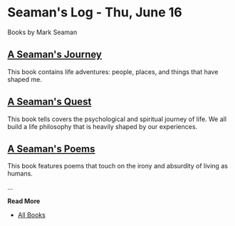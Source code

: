 # Seaman's Log - Thu, June 16

Books by Mark Seaman


## [A Seaman's Journey](https://seamansguide.com/book/journey)

This book contains life adventures: people, places, and things that have
shaped me. 

## [A Seaman's Quest](https://seamansguide.com/book/quest)

This book tells covers the psychological and spiritual journey of life.  We
all build a life philosophy that is heavily shaped by our experiences.

## [A Seaman's Poems](https://seamansguide.com/book/poem)

This book features poems that touch on the irony and absurdity of living as
humans.

...

**Read More**

* [All Books](https://seamansguide.com)


